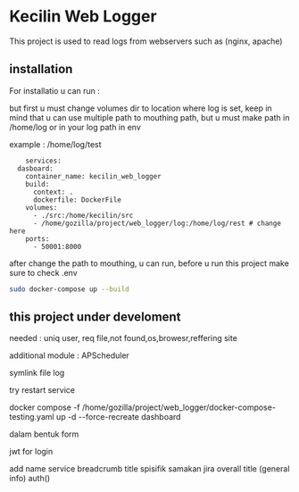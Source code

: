 # Kecilin Web Logger

This project is used to read logs from webservers such as (nginx, apache)

## installation

For installatio u can run : 


but first u must change volumes dir to location where log is set, keep in mind that u can use multiple path to mouthing path, but u must make path in /home/log or in your log path in env 

example : /home/log/test

```code
    services:
  dasboard:
    container_name: kecilin_web_logger
    build: 
      context: .
      dockerfile: DockerFile
    volumes:
      - ./src:/home/kecilin/src
      - /home/gozilla/project/web_logger/log:/home/log/rest # change here 
    ports:
      - 50001:8000
```

after change the path to mouthing, u can run, before u run this project make sure to check .env  

```bash
sudo docker-compose up --build
```

## this project under develoment
needed : 
uniq user, req file,not found,os,browesr,reffering site




additional module : APScheduler

symlink file log

try restart service

docker compose -f /home/gozilla/project/web_logger/docker-compose-testing.yaml up -d --force-recreate  dashboard

dalam bentuk form

jwt for login

add name service
breadcrumb
title spisifik samakan jira
overall title (general info)
auth()

